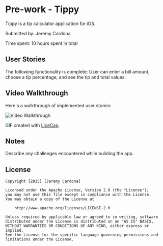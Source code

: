 # Pre-work - Tippy

Tippy is a tip calculator application for iOS.

Submitted by: Jeremy Cardona

Time spent: 10 hours spent in total

## User Stories

The following functionality is complete:
User can enter a bill amount, choose a tip percentage, and see the tip and total values.


## Video Walkthrough 

Here's a walkthrough of implemented user stories:

<img src='http://imgur.com/w7Bu106' title='Video Walkthrough' width='' alt='Video Walkthrough' />

GIF created with [LiceCap](http://www.cockos.com/licecap/).

## Notes

Describe any challenges encountered while building the app.

## License

    Copyright [2015] [Jeremy Cardona]

    Licensed under the Apache License, Version 2.0 (the "License");
    you may not use this file except in compliance with the License.
    You may obtain a copy of the License at

        http://www.apache.org/licenses/LICENSE-2.0

    Unless required by applicable law or agreed to in writing, software
    distributed under the License is distributed on an "AS IS" BASIS,
    WITHOUT WARRANTIES OR CONDITIONS OF ANY KIND, either express or implied.
    See the License for the specific language governing permissions and
    limitations under the License.
